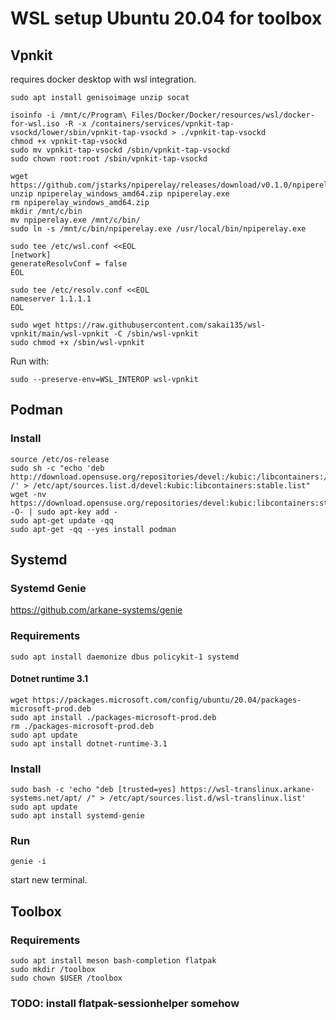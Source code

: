 # WSL setup Ubuntu 20.04 for toolbox

## Vpnkit
requires docker desktop with wsl integration.

```
sudo apt install genisoimage unzip socat

isoinfo -i /mnt/c/Program\ Files/Docker/Docker/resources/wsl/docker-for-wsl.iso -R -x /containers/services/vpnkit-tap-vsockd/lower/sbin/vpnkit-tap-vsockd > ./vpnkit-tap-vsockd
chmod +x vpnkit-tap-vsockd
sudo mv vpnkit-tap-vsockd /sbin/vpnkit-tap-vsockd
sudo chown root:root /sbin/vpnkit-tap-vsockd

wget https://github.com/jstarks/npiperelay/releases/download/v0.1.0/npiperelay_windows_amd64.zip
unzip npiperelay_windows_amd64.zip npiperelay.exe
rm npiperelay_windows_amd64.zip
mkdir /mnt/c/bin
mv npiperelay.exe /mnt/c/bin/
sudo ln -s /mnt/c/bin/npiperelay.exe /usr/local/bin/npiperelay.exe

sudo tee /etc/wsl.conf <<EOL
[network]
generateResolvConf = false
EOL

sudo tee /etc/resolv.conf <<EOL
nameserver 1.1.1.1
EOL

sudo wget https://raw.githubusercontent.com/sakai135/wsl-vpnkit/main/wsl-vpnkit -C /sbin/wsl-vpnkit
sudo chmod +x /sbin/wsl-vpnkit
```

Run with:
```
sudo --preserve-env=WSL_INTEROP wsl-vpnkit
```


## Podman

### Install
```
source /etc/os-release
sudo sh -c "echo 'deb http://download.opensuse.org/repositories/devel:/kubic:/libcontainers:/stable/xUbuntu_${VERSION_ID}/ /' > /etc/apt/sources.list.d/devel:kubic:libcontainers:stable.list"
wget -nv https://download.opensuse.org/repositories/devel:kubic:libcontainers:stable/xUbuntu_${VERSION_ID}/Release.key -O- | sudo apt-key add -
sudo apt-get update -qq
sudo apt-get -qq --yes install podman
```


## Systemd

### Systemd Genie
https://github.com/arkane-systems/genie

### Requirements
```
sudo apt install daemonize dbus policykit-1 systemd
```

#### Dotnet runtime 3.1
```
wget https://packages.microsoft.com/config/ubuntu/20.04/packages-microsoft-prod.deb
sudo apt install ./packages-microsoft-prod.deb
rm ./packages-microsoft-prod.deb
sudo apt update
sudo apt install dotnet-runtime-3.1
```

### Install
```
sudo bash -c 'echo "deb [trusted=yes] https://wsl-translinux.arkane-systems.net/apt/ /" > /etc/apt/sources.list.d/wsl-translinux.list'
sudo apt update
sudo apt install systemd-genie
```

### Run
```
genie -i
```
start new terminal.


## Toolbox 
### Requirements
```
sudo apt install meson bash-completion flatpak
sudo mkdir /toolbox
sudo chown $USER /toolbox
```

### TODO: install flatpak-sessionhelper somehow
